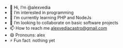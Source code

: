 - 👋 Hi, I’m @alexvedia
- 👀 I’m interested in programming
- 🌱 I’m currently learning PHP and NodeJs
- 💞️ I’m looking to collaborate on basic software projects
- 📫 How to reach me alexvediacastro@gmail.com
- 😄 Pronouns: alex
- ⚡ Fun fact: nothing yet

<!---
alexvedia/alexvedia is a ✨ special ✨ repository because its `README.md` (this file) appears on your GitHub profile.
You can click the Preview link to take a look at your changes.
--->
